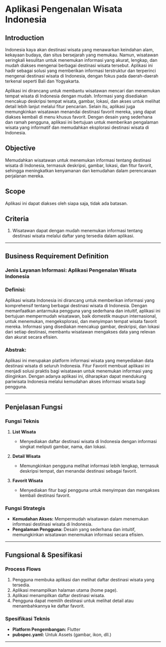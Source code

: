 # Aplikasi Pengenalan Wisata Indonesia

## Introduction  
Indonesia kaya akan destinasi wisata yang menawarkan keindahan alam, kekayaan budaya, dan situs bersejarah yang memukau. Namun, wisatawan seringkali kesulitan untuk menemukan informasi yang akurat, lengkap, dan mudah diakses mengenai berbagai destinasi wisata tersebut. Aplikasi ini hadir sebagai solusi yang memberikan informasi terstruktur dan terperinci mengenai destinasi wisata di Indonesia, dengan fokus pada daerah-daerah terkenal seperti Bali dan Yogyakarta.

Aplikasi ini dirancang untuk membantu wisatawan mencari dan menemukan tempat wisata di Indonesia dengan mudah. Informasi yang disediakan mencakup deskripsi tempat wisata, gambar, lokasi, dan akses untuk melihat detail lebih lanjut melalui fitur pencarian. Selain itu, aplikasi juga memungkinkan wisatawan menandai destinasi favorit mereka, yang dapat diakses kembali di menu khusus favorit. Dengan desain yang sederhana dan ramah pengguna, aplikasi ini bertujuan untuk memberikan pengalaman wisata yang informatif dan memudahkan eksplorasi destinasi wisata di Indonesia.

## Objective  
Memudahkan wisatawan untuk menemukan informasi tentang destinasi wisata di Indonesia, termasuk deskripsi, gambar, lokasi, dan fitur favorit, sehingga meningkatkan kenyamanan dan kemudahan dalam perencanaan perjalanan mereka.

## Scope  
Aplikasi ini dapat diakses oleh siapa saja, tidak ada batasan.

## Criteria 
1. Wisatawan dapat dengan mudah menemukan informasi tentang destinasi wisata melalui daftar yang tersedia dalam aplikasi.

---

## Business Requirement Definition

### Jenis Layanan Informasi: Aplikasi Pengenalan Wisata Indonesia

### Definisi:
Aplikasi wisata Indonesia ini dirancang untuk memberikan informasi yang komprehensif tentang berbagai destinasi wisata di Indonesia. Dengan memanfaatkan antarmuka pengguna yang sederhana dan intuitif, aplikasi ini bertujuan mempermudah wisatawan, baik domestik maupun internasional, untuk menemukan, mengeksplorasi, dan menyimpan tempat wisata favorit mereka. Informasi yang disediakan mencakup gambar, deskripsi, dan lokasi dari setiap destinasi, membantu wisatawan mengakses data yang relevan dan akurat secara efisien.

### Abstrak:
Aplikasi ini merupakan platform informasi wisata yang menyediakan data destinasi wisata di seluruh Indonesia. Fitur Favorit membuat aplikasi ini menjadi solusi praktis bagi wisatawan untuk menemukan informasi yang diinginkan. Dengan adanya aplikasi ini, diharapkan dapat mendukung pariwisata Indonesia melalui kemudahan akses informasi wisata bagi pengguna.

---

## Penjelasan Fungsi

### Fungsi Teknis

1. **List Wisata**
   - Menyediakan daftar destinasi wisata di Indonesia dengan informasi singkat meliputi gambar, nama, dan lokasi.
   
2. **Detail Wisata**
   - Memungkinkan pengguna melihat informasi lebih lengkap, termasuk deskripsi tempat, dan menandai destinasi sebagai favorit.
   
3. **Favorit Wisata**
   - Menyediakan fitur bagi pengguna untuk menyimpan dan mengakses kembali destinasi favorit.

### Fungsi Strategis

- **Kemudahan Akses:** Mempermudah wisatawan dalam menemukan informasi destinasi wisata di Indonesia.
- **Pengalaman Pengguna:** Desain yang sederhana dan intuitif, memungkinkan wisatawan menemukan informasi secara efisien.

---

## Fungsional & Spesifikasi

### Process Flows

1. Pengguna membuka aplikasi dan melihat daftar destinasi wisata yang tersedia.
2. Aplikasi menampilkan halaman utama (home page).
3. Aplikasi menampilkan daftar destinasi wisata.
4. Pengguna dapat memilih destinasi untuk melihat detail atau menambahkannya ke daftar favorit.

### Spesifikasi Teknis

- **Platform Pengembangan:** Flutter
- **pubspec.yaml:** Untuk Assets (gambar, ikon, dll.)

---
